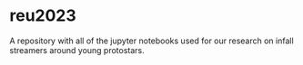 # reu2023
A repository with all of the jupyter notebooks used for our research on infall streamers around young protostars.
